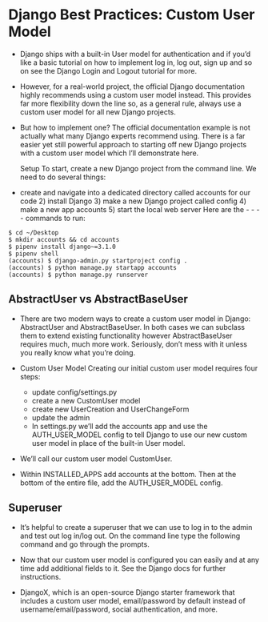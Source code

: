 # Django Best Practices: Custom User Model

- Django ships with a built-in User model for authentication and if you’d like a basic tutorial on how to implement log in, log out, sign up and so on see the Django Login and Logout tutorial for more.

- However, for a real-world project, the official Django documentation highly recommends using a custom user model instead. This provides far more flexibility down the line so, as a general rule, always use a custom user model for all new Django projects.

- But how to implement one? The official documentation example is not actually what many Django experts recommend using. There is a far easier yet still powerful approach to starting off new Django projects with a custom user model which I’ll demonstrate here.

    Setup To start, create a new Django project from the command line. We need to do several things:

-  create and navigate into a dedicated directory called accounts for our code 2) install Django 3) make a new Django project called config 4) make a new app accounts 5) start the local web server Here are the - - - - commands to run:

```
$ cd ~/Desktop
$ mkdir accounts && cd accounts
$ pipenv install django~=3.1.0
$ pipenv shell
(accounts) $ django-admin.py startproject config .
(accounts) $ python manage.py startapp accounts
(accounts) $ python manage.py runserver
```

## AbstractUser vs AbstractBaseUser

- There are two modern ways to create a custom user model in Django: AbstractUser and AbstractBaseUser. In both cases we can subclass them to extend existing functionality however AbstractBaseUser requires much, much more work. Seriously, don’t mess with it unless you really know what you’re doing.

- Custom User Model Creating our initial custom user model requires four steps:

    - update config/settings.py
    - create a new CustomUser model
    - create new UserCreation and UserChangeForm
    - update the admin
    - In settings.py we’ll add the accounts app and use the AUTH_USER_MODEL config to tell Django to use our new custom user model in place of the built-in User model.

- We’ll call our custom user model CustomUser.

- Within INSTALLED_APPS add accounts at the bottom. Then at the bottom of the entire file, add the AUTH_USER_MODEL config.

## Superuser

- It’s helpful to create a superuser that we can use to log in to the admin and test out log in/log out. On the command line type the following command and go through the prompts.

- Now that our custom user model is configured you can easily and at any time add additional fields to it. See the Django docs for further instructions.

- DjangoX, which is an open-source Django starter framework that includes a custom user model, email/password by default instead of username/email/password, social authentication, and more.
